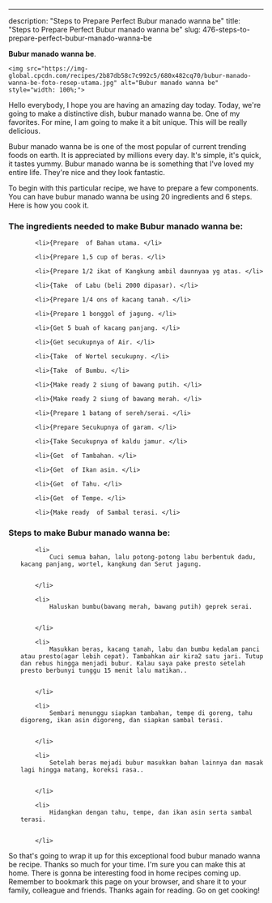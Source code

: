 ---
description: "Steps to Prepare Perfect Bubur manado wanna be"
title: "Steps to Prepare Perfect Bubur manado wanna be"
slug: 476-steps-to-prepare-perfect-bubur-manado-wanna-be

<p>
	<strong>Bubur manado wanna be</strong>. 
	
</p>
<p>
	
	<img src="https://img-global.cpcdn.com/recipes/2b87db58c7c992c5/680x482cq70/bubur-manado-wanna-be-foto-resep-utama.jpg" alt="Bubur manado wanna be" style="width: 100%;">
	
	
</p>
<p>
	Hello everybody, I hope you are having an amazing day today. Today, we're going to make a distinctive dish, bubur manado wanna be. One of my favorites. For mine, I am going to make it a bit unique. This will be really delicious.
</p>
	
<p>
	Bubur manado wanna be is one of the most popular of current trending foods on earth. It is appreciated by millions every day. It's simple, it's quick, it tastes yummy. Bubur manado wanna be is something that I've loved my entire life. They're nice and they look fantastic.
</p>
<p>
	
</p>

<p>
To begin with this particular recipe, we have to prepare a few components. You can have bubur manado wanna be using 20 ingredients and 6 steps. Here is how you cook it.
</p>

<h3>The ingredients needed to make Bubur manado wanna be:</h3>

<ol>
	
		<li>{Prepare  of Bahan utama. </li>
	
		<li>{Prepare 1,5 cup of beras. </li>
	
		<li>{Prepare 1/2 ikat of Kangkung ambil daunnyaa yg atas. </li>
	
		<li>{Take  of Labu (beli 2000 dipasar). </li>
	
		<li>{Prepare 1/4 ons of kacang tanah. </li>
	
		<li>{Prepare 1 bonggol of jagung. </li>
	
		<li>{Get 5 buah of kacang panjang. </li>
	
		<li>{Get secukupnya of Air. </li>
	
		<li>{Take  of Wortel secukupny. </li>
	
		<li>{Take  of Bumbu. </li>
	
		<li>{Make ready 2 siung of bawang putih. </li>
	
		<li>{Make ready 2 siung of bawang merah. </li>
	
		<li>{Prepare 1 batang of sereh/serai. </li>
	
		<li>{Prepare Secukupnya of garam. </li>
	
		<li>{Take Secukupnya of kaldu jamur. </li>
	
		<li>{Get  of Tambahan. </li>
	
		<li>{Get  of Ikan asin. </li>
	
		<li>{Get  of Tahu. </li>
	
		<li>{Get  of Tempe. </li>
	
		<li>{Make ready  of Sambal terasi. </li>
	
</ol>
<p>
	
</p>

<h3>Steps to make Bubur manado wanna be:</h3>

<ol>
	
		<li>
			Cuci semua bahan, lalu potong-potong labu berbentuk dadu, kacang panjang, wortel, kangkung dan Serut jagung.
			
			
		</li>
	
		<li>
			Haluskan bumbu(bawang merah, bawang putih) geprek serai.
			
			
		</li>
	
		<li>
			Masukkan beras, kacang tanah, labu dan bumbu kedalam panci atau presto(agar lebih cepat). Tambahkan air kira2 satu jari. Tutup dan rebus hingga menjadi bubur. Kalau saya pake presto setelah presto berbunyi tunggu 15 menit lalu matikan..
			
			
		</li>
	
		<li>
			Sembari menunggu siapkan tambahan, tempe di goreng, tahu digoreng, ikan asin digoreng, dan siapkan sambal terasi.
			
			
		</li>
	
		<li>
			Setelah beras mejadi bubur masukkan bahan lainnya dan masak lagi hingga matang, koreksi rasa..
			
			
		</li>
	
		<li>
			Hidangkan dengan tahu, tempe, dan ikan asin serta sambal terasi.
			
			
		</li>
	
</ol>

<p>
	
</p>

<p>
	So that's going to wrap it up for this exceptional food bubur manado wanna be recipe. Thanks so much for your time. I'm sure you can make this at home. There is gonna be interesting food in home recipes coming up. Remember to bookmark this page on your browser, and share it to your family, colleague and friends. Thanks again for reading. Go on get cooking!
</p>
